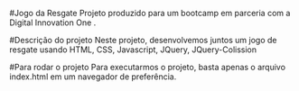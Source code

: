 #Jogo da Resgate
Projeto produzido para um bootcamp em parceria com a Digital Innovation One .

#Descrição do projeto
Neste projeto, desenvolvemos juntos um jogo de resgate usando HTML, CSS, Javascript, JQuery, JQuery-Colission

#Para rodar o projeto
Para executarmos o projeto, basta apenas o arquivo index.html em um navegador de preferência.
